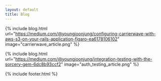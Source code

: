 ```yaml
---
layout: default
title: Blog
---
```



{% include blog.html url="https://medium.com/@youngjoonjung/configuring-carrierwave-with-aws-s3-on-your-rails-application-figaro-ea6178106102" image="carrierwave_article.png" %}

{% include blog.html url="https://medium.com/@youngjoonjung/integration-testing-with-the-sorcery-gem-6dc8b93ccf2" image="auth_testing_article.png" %}

{% include footer.html %}
